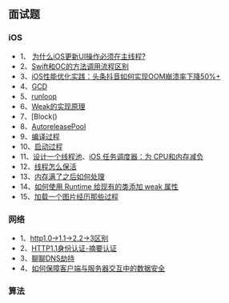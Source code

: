 

## 面试题


### iOS 

* 1、 [为什么iOS更新UI操作必须在主线程?](https://778477.github.io/2017/06/19/2017-06-19-为什么iOS更新UI操作必须在主线程/)
* 2、[Swift和OC的方法调用流程区别]()
* 3、[iOS性能优化实践：头条抖音如何实现OOM崩溃率下降50%+](https://mp.weixin.qq.com/s/4-4M9E8NziAgshlwB7Sc6g)
* 4、[GCD](https://looseyi.github.io/post/notes/01-gcd/)
* 5、[runloop](https://blog.ibireme.com/2015/05/18/runloop/)
* 6、[Weak的实现原理]()
* 7、[Block()
* 8、[AutoreleasePool]()
* 9、[编译过程](https://juejin.im/post/6844904040841641998)
* 10、[启动过程](https://juejin.im/post/6844904041873408013)
* 11、[设计一个线程池](https://www.jianshu.com/p/5bb4123e415c)、[iOS 任务调度器：为 CPU和内存减负](https://www.jianshu.com/p/f2a610c77d26)
* 12、[线程怎么保活](https://www.jianshu.com/p/2ffa6678f83d)
* 13、[内存满了之后如何处理](https://juejin.im/post/6844903550187733000)
* 14、[如何使用 Runtime 给现有的类添加 weak 属性](https://github.com/ChenYilong/iOSInterviewQuestions)
* 15、[加载一个图片经历那些过程](https://www.jianshu.com/p/72dd074728d8)


### 网络

* 1、[http1.0->1.1->2.2->3区别](https://www.cnblogs.com/riwang/p/12370785.html)
* 2、[HTTP1.1身份认证-摘要认证](https://blog.csdn.net/zhongshanxian/article/details/81294829)
* 3、[聊聊DNS劫持](https://www.jianshu.com/p/63a94cb46cd2)
* 4、[如何保障客户端与服务器交互中的数据安全](https://netsecurity.51cto.com/art/202002/610473.htm)


### 算法


